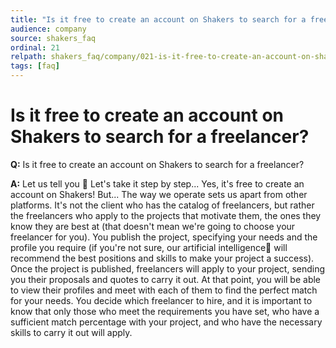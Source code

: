 ```yaml
---
title: "Is it free to create an account on Shakers to search for a freelancer?"
audience: company
source: shakers_faq
ordinal: 21
relpath: shakers_faq/company/021-is-it-free-to-create-an-account-on-shakers-to-search-for-a-freelancer.md
tags: [faq]
---
```


# Is it free to create an account on Shakers to search for a freelancer?

**Q:** Is it free to create an account on Shakers to search for a freelancer?

**A:** Let us tell you 🫢 Let's take it step by step... Yes, it's free to create an account on Shakers! But... The way we operate sets us apart from other platforms. It's not the client who has the catalog of freelancers, but rather the freelancers who apply to the projects that motivate them, the ones they know they are best at (that doesn't mean we're going to choose your freelancer for you). You publish the project, specifying your needs and the profile you require (if you're not sure, our artificial intelligence🧠 will recommend the best positions and skills to make your project a success). Once the project is published, freelancers will apply to your project, sending you their proposals and quotes to carry it out. At that point, you will be able to view their profiles and meet with each of them to find the perfect match for your needs. You decide which freelancer to hire, and it is important to know that only those who meet the requirements you have set, who have a sufficient match percentage with your project, and who have the necessary skills to carry it out will apply.
